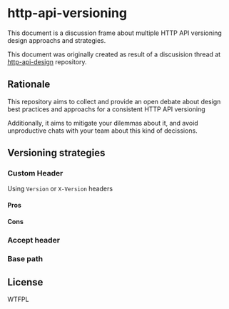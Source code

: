 # http-api-versioning

This document is a discussion frame about multiple HTTP API versioning design approachs and strategies.

This document was originally created as result of a discusision thread at [http-api-design](https://github.com/interagent/http-api-design) repository.

## Rationale 

This repository aims to collect and provide an open debate 
about design best practices and approachs for a consistent HTTP API versioning

Additionally, it aims to mitigate your dilemmas about it, and avoid unproductive 
chats with your team about this kind of decissions.

## Versioning strategies

### Custom Header

Using `Version` or `X-Version` headers

#### Pros

#### Cons

### Accept header

### Base path

### 

## License

WTFPL
